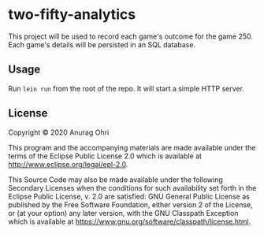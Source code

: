 # two-fifty-analytics

This project will be used to record each game's outcome for the game 250. Each game's details will be persisted in an SQL database.

## Usage

Run `lein run` from the root of the repo. It will start a simple HTTP server.

## License

Copyright © 2020 Anurag Ohri

This program and the accompanying materials are made available under the
terms of the Eclipse Public License 2.0 which is available at
http://www.eclipse.org/legal/epl-2.0.

This Source Code may also be made available under the following Secondary
Licenses when the conditions for such availability set forth in the Eclipse
Public License, v. 2.0 are satisfied: GNU General Public License as published by
the Free Software Foundation, either version 2 of the License, or (at your
option) any later version, with the GNU Classpath Exception which is available
at https://www.gnu.org/software/classpath/license.html.
